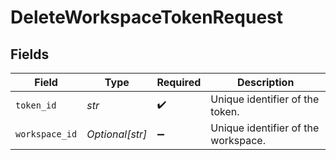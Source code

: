 # DeleteWorkspaceTokenRequest


## Fields

| Field                               | Type                                | Required                            | Description                         |
| ----------------------------------- | ----------------------------------- | ----------------------------------- | ----------------------------------- |
| `token_id`                          | *str*                               | :heavy_check_mark:                  | Unique identifier of the token.     |
| `workspace_id`                      | *Optional[str]*                     | :heavy_minus_sign:                  | Unique identifier of the workspace. |